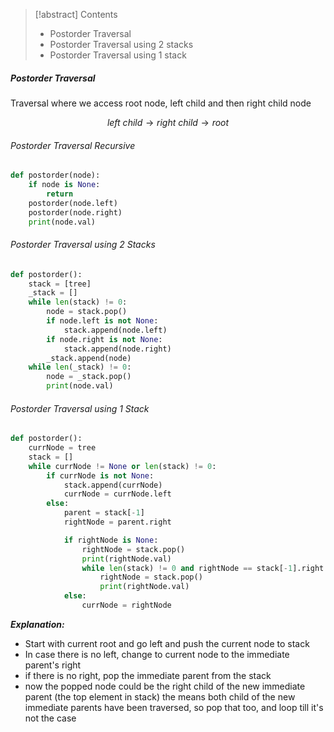 > [!abstract] Contents
> - Postorder Traversal
> - Postorder Traversal using 2 stacks
> - Postorder Traversal using 1 stack

##### Postorder Traversal
Traversal where we access root node, left child and then right child node

$$
left\ child \rightarrow right\ child  \rightarrow root
$$

###### Postorder Traversal Recursive
```python
def postorder(node):
    if node is None:
        return
    postorder(node.left)
    postorder(node.right)
    print(node.val)
```

###### Postorder Traversal using 2 Stacks
```python
def postorder():
    stack = [tree]
    _stack = []
    while len(stack) != 0:
        node = stack.pop()
        if node.left is not None:
            stack.append(node.left)
        if node.right is not None:
            stack.append(node.right)
        _stack.append(node)
    while len(_stack) != 0:
        node = _stack.pop()
        print(node.val)
```

###### Postorder Traversal using 1 Stack
```python
def postorder():
    currNode = tree
    stack = []
    while currNode != None or len(stack) != 0:
        if currNode is not None:
            stack.append(currNode)
            currNode = currNode.left
        else:
            parent = stack[-1]
            rightNode = parent.right

            if rightNode is None:
                rightNode = stack.pop()
                print(rightNode.val)
                while len(stack) != 0 and rightNode == stack[-1].right:
                    rightNode = stack.pop()
                    print(rightNode.val)
            else:
                currNode = rightNode
```

***Explanation:***
- Start with current root and go left and push the current node to stack
- In case there is no left, change to current node to the immediate parent's right
- if there is no right, pop the immediate parent from the stack
- now the popped node could be the right child of the new immediate parent (the top element in stack) the means both child of the new immediate parents have been traversed, so pop that too, and loop till it's not the case










